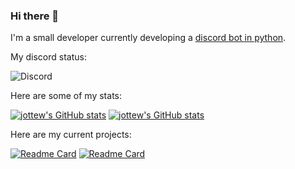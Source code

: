 ### Hi there 👋
I'm a small developer currently developing a [discord bot in python](https://github.com/jottew/wakeful).

My discord status:

![Discord](https://discord.c99.nl/widget/theme-3/797044260196319282.png)

Here are some of my stats:

[![jottew's GitHub stats](https://github-readme-stats.vercel.app/api?username=jottew&amp;show_icons=true&amp;include_all_commits=true&amp;theme=prussian)](https://github.com/anuraghazra/github-readme-stats) [![jottew's GitHub stats](https://github-readme-stats.vercel.app/api/top-langs/?username=jottew&amp;layout=compact&amp;theme=prussian)](https://github.com/anuraghazra/github-readme-stats)

Here are my current projects:

[![Readme Card](https://github-readme-stats.vercel.app/api/pin/?username=jottew&repo=wakeful)](https://github.com/jottew/wakeful) [![Readme Card](https://github-readme-stats.vercel.app/api/pin/?username=jottew&repo=bingbongapi)](https://github.com/jottew/bingbongapi)
